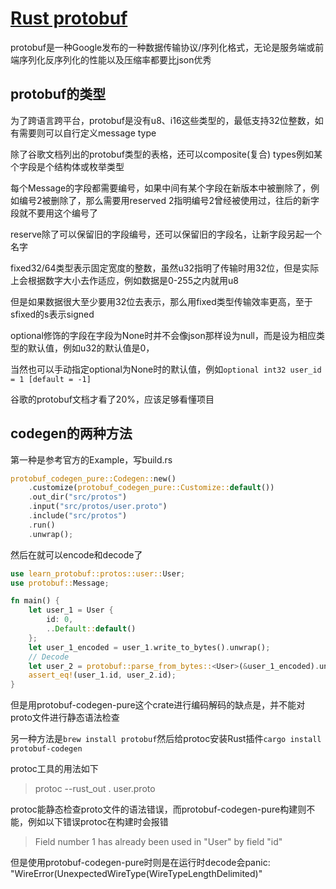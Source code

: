 # [Rust protobuf](/2020/09/rust_protobuf.md)

protobuf是一种Google发布的一种数据传输协议/序列化格式，无论是服务端或前端序列化反序列化的性能以及压缩率都要比json优秀

## protobuf的类型

为了跨语言跨平台，protobuf是没有u8、i16这些类型的，最低支持32位整数，如有需要则可以自行定义message type

除了谷歌文档列出的protobuf类型的表格，还可以composite(复合) types例如某个字段是个结构体或枚举类型

每个Message的字段都需要编号，如果中间有某个字段在新版本中被删除了，例如编号2被删除了，那么需要用reserved 2指明编号2曾经被使用过，往后的新字段就不要用这个编号了

reserve除了可以保留旧的字段编号，还可以保留旧的字段名，让新字段另起一个名字

fixed32/64类型表示固定宽度的整数，虽然u32指明了传输时用32位，但是实际上会根据数字大小去作适应，例如数据是0-255之内就用u8

但是如果数据很大至少要用32位去表示，那么用fixed类型传输效率更高，至于sfixed的s表示signed

optional修饰的字段在字段为None时并不会像json那样设为null，而是设为相应类型的默认值，例如u32的默认值是0，

当然也可以手动指定optional为None时的默认值，例如`optional int32 user_id = 1 [default = -1]`

谷歌的protobuf文档才看了20%，应该足够看懂项目

## codegen的两种方法

第一种是参考官方的Example，写build.rs

```rust
protobuf_codegen_pure::Codegen::new()
    .customize(protobuf_codegen_pure::Customize::default())
    .out_dir("src/protos")
    .input("src/protos/user.proto")
    .include("src/protos")
    .run()
    .unwrap();
```

然后在就可以encode和decode了

```rust
use learn_protobuf::protos::user::User;
use protobuf::Message;

fn main() {
    let user_1 = User {
        id: 0,
        ..Default::default()
    };
    let user_1_encoded = user_1.write_to_bytes().unwrap();
    // Decode
    let user_2 = protobuf::parse_from_bytes::<User>(&user_1_encoded).unwrap();
    assert_eq!(user_1.id, user_2.id);
}
```

但是用protobuf-codegen-pure这个crate进行编码解码的缺点是，并不能对proto文件进行静态语法检查

另一种方法是`brew install protobuf`然后给protoc安装Rust插件`cargo install protobuf-codegen`

protoc工具的用法如下

> protoc --rust_out . user.proto

protoc能静态检查proto文件的语法错误，而protobuf-codegen-pure构建则不能，例如以下错误protoc在构建时会报错

> Field number 1 has already been used in "User" by field "id"

但是使用protobuf-codegen-pure时则是在运行时decode会panic: "WireError(UnexpectedWireType(WireTypeLengthDelimited)"
